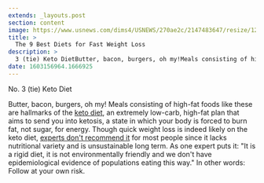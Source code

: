 ```yaml
--- 
extends: _layouts.post 
section: content 
image: https://www.usnews.com/dims4/USNEWS/270ae2c/2147483647/resize/1200x%3E/quality/85/?url=http%3A%2F%2Fmedia.beam.usnews.com%2Fd8%2F6f%2Ff4c289944e5caa08144c78b5dce2%2F191219-slippersscalebadge-stock.jpg 
title: > 
  The 9 Best Diets for Fast Weight Loss 
description: > 
  3 (tie) Keto DietButter, bacon, burgers, oh my!Meals consisting of high-fat foods like these are hallmarks of the keto diet, an extremely low-carb, high-fat plan that aims to send you into ketosis, a state in which your body is forced to burn fat, not sugar, for energy.Though quick weight loss is indeed likely on the keto diet, experts don't recommend it for most people since it lacks nutritional variety and is unsustainable long term.As one expert puts it: "It is a rigid diet, it is not environmentally friendly and we don't have epidemiological evidence of populations eating this way."In other words: Follow at your own risk. 
date: 1603156964.1666925 
--- 
```

<div><p size="3" class="Heading__HeadingStyled-sc-1w5xk2o-0-p gPPEYz Heading-sc-1w5xk2o-1 jFucEe">No. 3 (tie) Keto Diet</p><p>Butter, bacon, burgers, oh my! Meals consisting of high-fat foods like these are hallmarks of the <a href="https://health.usnews.com/best-diet/keto-diet/reviews">keto diet</a>, an extremely low-carb, high-fat plan that aims to send you into ketosis, a state in which your body is forced to burn fat, not sugar, for energy. Though quick weight loss is indeed likely on the keto diet, <a href="https://health.usnews.com/health-news/blogs/eat-run/articles/2018-01-25/no-one-diet-is-right-for-everyone-but-the-ketogenic-diet-is-wrong">experts don't recommend it</a> for most people since it lacks nutritional variety and is unsustainable long term. As one expert puts it: "It is a rigid diet, it is not environmentally friendly and we don't have epidemiological evidence of populations eating this way." In other words: Follow at your own risk. </p></div>